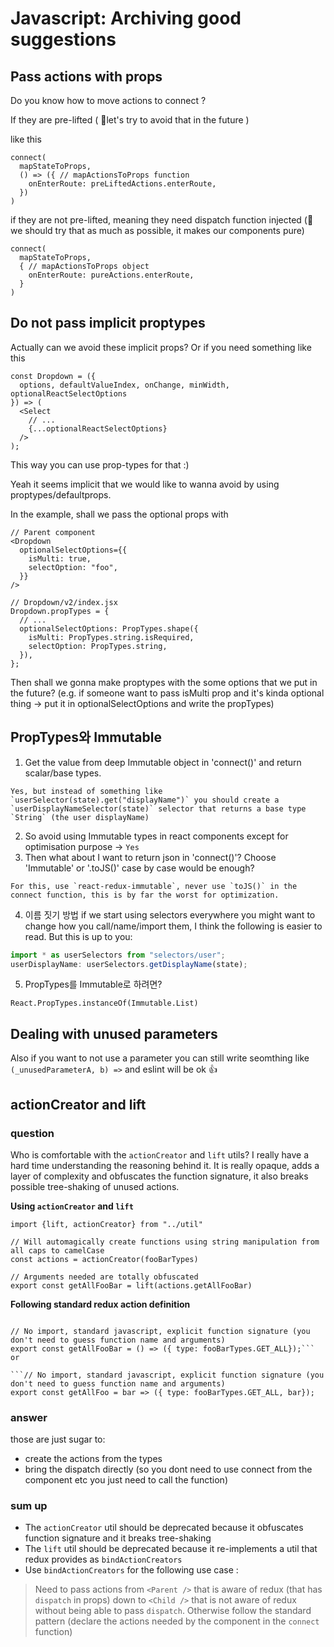 # Javascript: Archiving good suggestions

## Pass actions with props
Do you know how to move actions to connect ?

If they are pre-lifted ( 🙅let's try to avoid that in the future )

like this
```
connect(
  mapStateToProps,
  () => ({ // mapActionsToProps function
    onEnterRoute: preLiftedActions.enterRoute,
  })
)
```
if they are not pre-lifted, meaning they need dispatch function injected (🙆 we should try that as much as possible, it makes our components pure)
```
connect(
  mapStateToProps,
  { // mapActionsToProps object
    onEnterRoute: pureActions.enterRoute,
  }
)
```

## Do not pass implicit proptypes
Actually can we avoid these implicit props? Or if you need something like this
```
const Dropdown = ({
  options, defaultValueIndex, onChange, minWidth, optionalReactSelectOptions
}) => (
  <Select
    // ...
    {...optionalReactSelectOptions}
  />
);
```
This way you can use prop-types for that :)

Yeah it seems implicit that we would like to wanna avoid by using proptypes/defaultprops.

In the example, shall we pass the optional props with
```
// Parent component
<Dropdown
  optionalSelectOptions={{
    isMulti: true,
    selectOption: "foo",
  }}
/>

// Dropdown/v2/index.jsx
Dropdown.propTypes = {
  // ...
  optionalSelectOptions: PropTypes.shape({
    isMulti: PropTypes.string.isRequired,
    selectOption: PropTypes.string,
  }),
};
```

Then shall we gonna make proptypes with the some options that we put in the future?
(e.g. if someone want to pass isMulti prop and it's kinda optional thing -> put it in optionalSelectOptions and write the propTypes)

## PropTypes와 Immutable
1. Get the value from deep Immutable object in 'connect()' and return scalar/base types.
```
Yes, but instead of something like `userSelector(state).get("displayName")` you should create a `userDisplayNameSelector(state)` selector that returns a base type `String` (the user displayName)
```

2. So avoid using Immutable types in react components except for optimisation purpose -> `Yes`
3. Then what about I want to return json in 'connect()'? Choose 'Immutable' or '.toJS()' case by case would be enough?
```
For this, use `react-redux-immutable`, never use `toJS()` in the connect function, this is by far the worst for optimization.
```
4. 이름 짓기 방법
if we start using selectors everywhere you might want to change how you call/name/import them, I think the following is easier to read. But this is up to you:
```js
import * as userSelectors from "selectors/user";
userDisplayName: userSelectors.getDisplayName(state);
```
5. PropTypes를 Immutable로 하려면?
```
React.PropTypes.instanceOf(Immutable.List)
```


## Dealing with unused parameters
Also if you want to not use a parameter you can still write seomthing like `(_unusedParameterA, b) =>` and eslint will be ok :+1:


## actionCreator and lift
### question
Who is comfortable with the `actionCreator` and `lift` utils? I really have a hard time understanding the reasoning behind it. It is really opaque, adds a layer of complexity and obfuscates the function signature, it also breaks possible tree-shaking of unused actions.

**Using `actionCreator` and `lift`**
```// Need to import complex utils
import {lift, actionCreator} from "../util"

// Will automagically create functions using string manipulation from all caps to camelCase
const actions = actionCreator(fooBarTypes)

// Arguments needed are totally obfuscated
export const getAllFooBar = lift(actions.getAllFooBar)
```

**Following standard redux action definition**
```

// No import, standard javascript, explicit function signature (you don't need to guess function name and arguments)
export const getAllFooBar = () => ({ type: fooBarTypes.GET_ALL});```
or

```// No import, standard javascript, explicit function signature (you don't need to guess function name and arguments)
export const getAllFoo = bar => ({ type: fooBarTypes.GET_ALL, bar});
```

### answer
those are just sugar to:
- create the actions from the types
- bring the dispatch directly (so you dont need to use connect from the component etc you just need to call the function)

### sum up
- The `actionCreator` util should be deprecated because it obfuscates function signature and it breaks tree-shaking
- The `lift` util should be deprecated because it re-implements a util that redux provides as `bindActionCreators`
- Use `bindActionCreators` for the following use case :
> Need to pass actions from `<Parent />` that is aware of redux (that has `dispatch` in props) down to `<Child />` that is not aware of redux without being able to pass `dispatch`. Otherwise follow the standard pattern (declare the actions needed by the component in the `connect` function)
